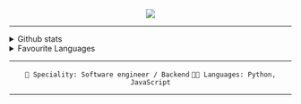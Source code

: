 <div align="center">
    <img src="https://lanyard.cnrad.dev/api/764504640007045130" />
</div>
<hr>
<details>
    <summary>Github stats</summary>
    <p align="center">
        <img src="https://github-readme-stats.vercel.app/api?username=neverjar&show_icons=true&bg_color=00000000&hide_border=true" />
    </p>
</details>
<details>
    <summary>Favourite Languages</summary>
    <p align="center">
        <img src="https://github-readme-stats.vercel.app/api/top-langs/?username=neverjar&show_icons=true&bg_color=00000000&hide_border=true" />
    </p>
</details>
<hr>
<div align="center">
    <code>👷 Speciality: Software engineer / Backend</code>
    <code>🧑‍💻 Languages: Python, JavaScript</code>
</div>
<hr>
